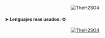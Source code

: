<p align="center"><img title="TheH2SO4" src="https://github.com/TheH2SO4/TheH2SO4/blob/main/src/gif.gif"></p>

#### ➤  Lenguajes mas usados: ⚙

<p align="center">
<a href="https://github.com/TheH2SO4"><img title="TheH2SO4" src="https://github-readme-stats.vercel.app/api/top-langs/?username=TheH2SO4&custom_title=Coding with...:&theme=merko&layout=default&line_height=10"></a>
</p>
